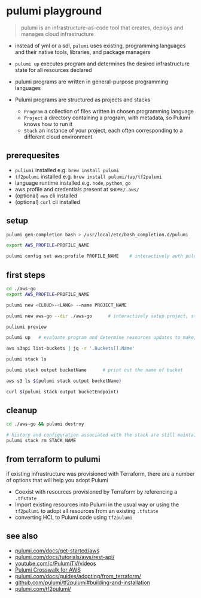 # pulumi playground

> pulumi is an infrastructure-as-code tool that creates, deploys and manages cloud infrastructure

- instead of yml or a sdl, `pulumi` uses existing, programming languages and their native tools, libraries, and package managers
- `pulumi up` executes program and determines the desired infrastructure state for all resources declared
- pulumi programs are written in general-purpose programming languages

- Pulumi programs are structured as projects and stacks
  - `Program` a collection of files written in chosen programming language
  - `Project` a directory containing a program, with metadata, so Pulumi knows how to run it
  - `Stack` an instance of your project, each often corresponding to a different cloud environment

## prerequesites
- `puliumi` installed e.g. `brew install pulumi`
- `tf2pulumi` installed e.g. `brew install pulumi/tap/tf2pulumi`
- language runtime installed e.g. `node`, `python`, `go`
- aws profile and credentials present at `$HOME/.aws/`
- (optional) `aws` cli installed
- (optional) `curl` cli installed

## setup
```sh
pulumi gen-completion bash > /usr/local/etc/bash_completion.d/pulumi

export AWS_PROFILE=PROFILE_NAME

pulumi config set aws:profile PROFILE_NAME    # interactively auth pulumi
```

## first steps
```sh
cd ./aws-go
export AWS_PROFILE=PROFILE_NAME

pulumi new <CLOUD>-<LANG> --name PROJECT_NAME

pulumi new aws-go --dir ./aws-go      # interactively setup project, stack and dependencies

puliumi preview

pulumi up   # evaluate program and determine resources updates to make, runs interactively

aws s3api list-buckets | jq -r '.Buckets[].Name'

pulumi stack ls

pulumi stack output bucketName      # print out the name of bucket

aws s3 ls $(pulumi stack output bucketName)

curl $(pulumi stack output bucketEndpoint)
```

## cleanup
```sh
cd ./aws-go && pulumi destroy

# history and configuration associated with the stack are still maintained, total cleanup !
pulumi stack rm STACK_NAME
```

## from terraform to pulumi
if existing infrastructure was provisioned with Terraform, there are a number of options that will help you adopt Pulumi
- Coexist with resources provisioned by Terraform by referencing a `.tfstate`
- Import existing resources into Pulumi in the usual way or using the `tf2pulumi` to adopt all resources from an existing `.tfstate`
- converting HCL to Pulumi code using `tf2pulumi`

## see also
- [pulumi.com/docs/get-started/aws](https://www.pulumi.com/docs/get-started/aws/begin/)
- [pulumi.com/docs/tutorials/aws/rest-api/](https://www.pulumi.com/docs/tutorials/aws/rest-api/)
- [youtube.com/c/PulumiTV/videos](https://www.youtube.com/c/PulumiTV/videos)
- [Pulumi Crosswalk for AWS](https://www.pulumi.com/docs/guides/crosswalk/aws/)
- [pulumi.com/docs/guides/adopting/from_terraform/](https://www.pulumi.com/docs/guides/adopting/from_terraform/)
- [github.com/pulumi/tf2pulumi#building-and-installation](https://github.com/pulumi/tf2pulumi#building-and-installation)
- [pulumi.com/tf2pulumi/](https://www.pulumi.com/tf2pulumi/)
